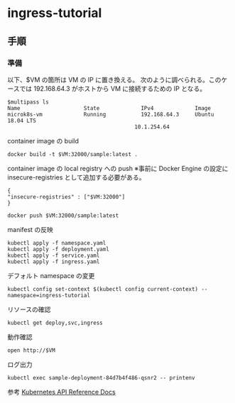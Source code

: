 # ingress-tutorial

## 手順

### 準備

以下、$VM の箇所は VM の IP に置き換える。
次のように調べられる。このケースでは 192.168.64.3 がホストから VM に接続するための IP となる。

    $multipass ls
    Name                    State             IPv4             Image
    microk8s-vm             Running           192.168.64.3     Ubuntu 18.04 LTS
                                            10.1.254.64

container image の build

    docker build -t $VM:32000/sample:latest .

container image の local registry への push
※事前に Docker Engine の設定に insecure-registries として追加する必要がある。

    {
    "insecure-registries" : ["$VM:32000"]
    }

    docker push $VM:32000/sample:latest

manifest の反映

    kubectl apply -f namespace.yaml
    kubectl apply -f deployment.yaml
    kubectl apply -f service.yaml
    kubectl apply -f ingress.yaml

デフォルト namespace の変更

    kubectl config set-context $(kubectl config current-context) --namespace=ingress-tutorial

リソースの確認

    kubectl get deploy,svc,ingress

動作確認

    open http://$VM

ログ出力

    kubectl exec sample-deployment-84d7b4f486-qsnr2 -- printenv

参考
[Kubernetes API Reference Docs](https://kubernetes.io/docs/reference/generated/kubernetes-api/v1.22/#envvar-v1-core)
